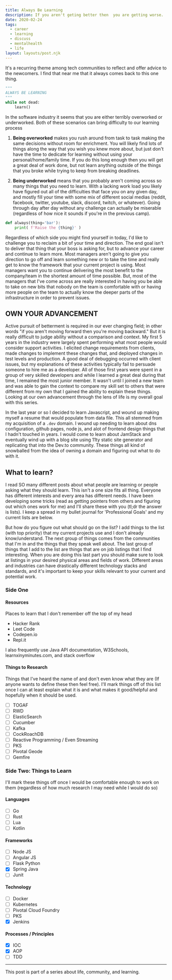 ```yaml
---    
title: Always Be Learning  
description: If you aren't geting better then  you are getting worse. 
date: 2020-02-24  
tags:   
  - career  
  - learning  
  - discuss
  - mentalhealth
  - life 
layout: layouts/post.njk  
---  
```


It's a recurring theme among tech communities to reflect and offer advice to the newcomers. I find that near me that it always comes back to this one thing. 

```python
"""
ALWAYS BE LEARNING
"""
while not dead:
	learn()
```

In the software industry it seems that you are either terribly overworked or underworked. Both of these scenarios can bring difficulty to our learning process

1. **Being overworked** makes you rush around from task to task making the same decisions without room for enrichment. You will likely find lots of things along the way that  you wish you knew more about, but just don't have the time to dedicate for learning without using your personal/home/family time. If you do this long enough then you will get a great deal of work done, but not learn anything outside of the things that you broke while trying to keep from breaking deadlines.

2. **Being underworked** means that you probably aren't coming across so many things that you need to learn. With a lacking work load you likely have figured out all of the difficulties that face you on any given day, and mostly fill your time with some mix of different social medias (reddit, facebook, twitter, youtube, slack, discord, twitch, or whatever). Going through day after day without any challenge can actually be miserable (regardless of how nice it sounds if you're in the previous camp).

```python
def always(thing='bar'):
	print( f'Raise the {thing}' )
```

Regardless of which side you might find yourself in today, I'd like to challenge you to reclaim a bit of your time and direction. The end goal isn't to deliver that thing that your boss is asking for, but to advance your career and continue to learn more. Most managers aren't going to give you direction to go off and learn something new or to take the time and really get to know the framework that your current project is using. Most managers want you to continue delivering the most benefit to the company/team in the shortest amount of time possible. But, most of the managers that I've come across are really interested in having you be able to take on new bits that nobody on the team is comfortable with or having more people on the team to actually know the deeper parts of the infrastructure in order to prevent issues. 

## OWN YOUR ADVANCEMENT

Active pursuit of betterment is required in our ever changing field; in other words "if you aren't moving forward then you're moving backward." But it is really difficult to judge ability without a comparison and context. My first 5 years in the industry were largely spent performing what most people would consider support activities.  I elicited change requirements from clients, made changes to implement these changes that, and deployed changes in test levels and production.  A good deal of debugging occurred with client issues, but my explanations of these activities typically fail to persuade someone to hire me as a developer. All of those first years were spent in a group of very skilled developers and while I learned a great deal during that time, I remained the most junior member. It wasn't until I joined a new team and was able to gain the context to compare my skill set to others that were different from my own that I gained the ability to explain these things. Looking at our own advancement through the lens of life is my overall goal with this series.

In the last year or so I decided to learn Javascript, and wound up making myself a resume that would populate from data file. This all stemmed from my acquisition of a `.dev` domain. I wound up needing to learn about dns configuration, github pages, node js, and alot of frontend design things that I hadn't touched in years. I would come to learn about JamStack and eventually wind up with a blog site using 11ty static site generator and replicating that into the Dev.to community. These things all kind of snowballed from the idea of owning a domain and figuring out what to do with it. 

## What to learn?

I read SO many different posts about what people are learning or people asking what they should learn. This isn't a one size fits all thing. Everyone has different interests and every area has different needs. I have been developing some tricks (read as getting pointers from others and figuring out which ones work for me) and I'll share these with you (tl;dr the answer is lists). I keep a spread in my bullet journal for 'Professional Goals' and my current lists are below. 

But how do you figure out what should go on the list?  I add things to the list (with top priority) that my current projects use and I don't already know/understand. The next group of things comes from the communities that I'm in and the things that they speak well about. The last group of things that I add to the list are things that are on job listings that I find interesting. When you are doing this last part you should make sure to look at listings in your desired physical areas and fields of work. Different areas and industries can have drastically different technology stacks and standards, and it's important to keep your skills relevant to your current and potential work.

### Side One

#### Resources
Places to learn that I don't remember off the top of my head
  + Hacker Rank
  + Leet Code
  + Codepen.io
  + Repl.it  
  
I also frequently use Java API documentation, W3Schools, learnxinyminutes.com, and stack overflow

#### Things to Research
Things that I've heard the name of and don't even know what they are (If anyone wants to define these then feel free). I'll mark things off of this list once I can at least explain what it is and what makes it good/helpful and hopefully when it should be used.

- [ ] TOGAF
- [ ] RWD
- [ ] ElasticSearch
- [ ] Cucumber
- [ ] Kafka
- [ ] CockRoachDB
- [ ] Reactive Programming / Even Streaming
- [ ] PKS
- [ ] Pivotal Geode
- [ ] Gemfire

### Side Two: Things to Learn
I'll mark these things off once I would be comfortable enough to work on them (regardless of how much research I may need while I would do so)

#### Languages
- [ ] Go
- [ ] Rust 
- [ ] Lua
- [ ] Kotlin

#### Frameworks
- [ ] Node JS
- [ ] Angular JS
- [ ] Flask Python
- [x] Spring Java
- [ ] Junit

#### Technology
- [ ] Docker
- [ ] Kubernetes
- [ ] Pivotal Cloud Foundry
- [ ] PKS
- [x] Jenkins

#### Processes / Principles
- [x] IOC
- [x] AOP
- [ ] TDD

---

This post is part of a series about life, community, and learning.
